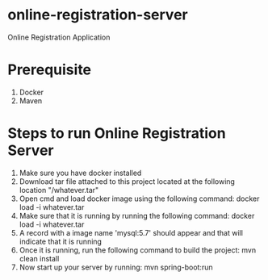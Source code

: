 # online-registration-server
Online Registration Application

# Prerequisite
1. Docker
2. Maven

# Steps to run Online Registration Server
1. Make sure you have docker installed
2. Download tar file attached to this project located at the following location "/whatever.tar"
3. Open cmd and load docker image using the following command: docker load -i whatever.tar
4. Make sure that it is running by running the following command: docker load -i whatever.tar
5. A record with a image name 'mysql:5.7' should appear and that will indicate that it is running 
6. Once it is running, run the following command to build the project: mvn clean install
7. Now start up your server by running: mvn spring-boot:run

